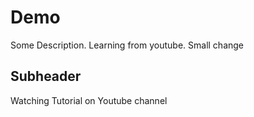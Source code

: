 # Demo

Some Description.
Learning from youtube.
Small change

## Subheader

Watching Tutorial on Youtube channel